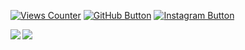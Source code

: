 [![Views Counter](https://komarev.com/ghpvc/?username=mokuichi147&style=flat-square)](https://github.com/Mokuichi147/Mokuichi147)
[![GitHub Button](https://img.shields.io/github/followers/Mokuichi147?style=flat-square&logo=github&label=GitHub&logoColor=white)](https://github.com/Mokuichi147)
[![Instagram Button](https://img.shields.io/badge/Instagram-E4405F?style=flat-square&logo=instagram&logoColor=white)](https://www.instagram.com/mokuichi147)

<img align="left" src="https://github-readme-stats.mokuichi147.vercel.app/api/?username=Mokuichi147&count_private=true&show_icons=true&hide_border=true&cache=0" />

<img align="left" src="https://github-readme-stats.mokuichi147.vercel.app/api/top-langs/?username=Mokuichi147&layout=compact&hide_border=true&cache=0" />
